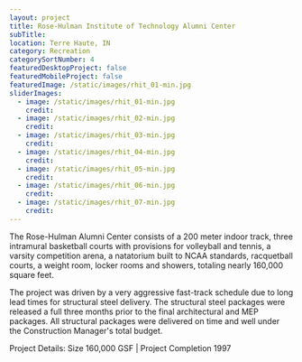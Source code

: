```yaml
---
layout: project
title: Rose-Hulman Institute of Technology Alumni Center
subTitle:
location: Terre Haute, IN
category: Recreation
categorySortNumber: 4
featuredDesktopProject: false
featuredMobileProject: false
featuredImage: /static/images/rhit_01-min.jpg
sliderImages:
  - image: /static/images/rhit_01-min.jpg
    credit:
  - image: /static/images/rhit_02-min.jpg
    credit:
  - image: /static/images/rhit_03-min.jpg
    credit:
  - image: /static/images/rhit_04-min.jpg
    credit:
  - image: /static/images/rhit_05-min.jpg
    credit:
  - image: /static/images/rhit_06-min.jpg
    credit:
  - image: /static/images/rhit_07-min.jpg
    credit:
---
```

The Rose-Hulman Alumni Center consists of a 200 meter indoor track, three intramural basketball courts with provisions for volleyball and tennis, a varsity competition arena, a natatorium built to NCAA standards, racquetball courts, a weight room, locker rooms and showers, totaling nearly 160,000 square feet.

The project was driven by a very aggressive fast-track schedule due to long lead times for structural steel delivery.  The structural steel packages were released a full three months prior to the final architectural and MEP packages.  All structural packages were delivered on time and well under the Construction Manager\'s total budget.

Project Details:  Size 160,000 GSF | Project Completion 1997
























